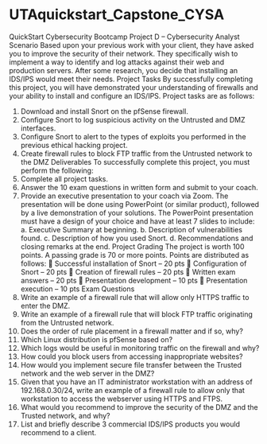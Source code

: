 # UTAquickstart_Capstone_CYSA
QuickStart
Cybersecurity Bootcamp
Project D – Cybersecurity Analyst
Scenario
Based upon your previous work with your client, they have asked you to improve the security of their
network. They specifically wish to implement a way to identify and log attacks against their web and
production servers. After some research, you decide that installing an IDS/IPS would meet their needs.
Project Tasks
By successfully completing this project, you will have demonstrated your understanding of firewalls and
your ability to install and configure an IDS/IPS.
Project tasks are as follows:
1. Download and install Snort on the pfSense firewall.
2. Configure Snort to log suspicious activity on the Untrusted and DMZ interfaces.
3. Configure Snort to alert to the types of exploits you performed in the previous ethical hacking
project.
4. Create firewall rules to block FTP traffic from the Untrusted network to the DMZ
Deliverables
To successfully complete this project, you must perform the following:
1. Complete all project tasks.
2. Answer the 10 exam questions in written form and submit to your coach.
3. Provide an executive presentation to your coach via Zoom. The presentation will be done using
PowerPoint (or similar product), followed by a live demonstration of your solutions. The
PowerPoint presentation must have a design of your choice and have at least 7 slides to include:
a. Executive Summary at beginning.
b. Description of vulnerabilities found.
c. Description of how you used Snort.
d. Recommendations and closing remarks at the end.
Project Grading
The project is worth 100 points. A passing grade is 70 or more points. Points are distributed as follows:
 Successful installation of Snort – 20 pts
 Configuration of Snort – 20 pts
 Creation of firewall rules – 20 pts
 Written exam answers – 20 pts
 Presentation development – 10 pts
 Presentation execution – 10 pts
Exam Questions
1. Write an example of a firewall rule that will allow only HTTPS traffic to enter the DMZ.
2. Write an example of a firewall rule that will block FTP traffic originating from the Untrusted
network.
3. Does the order of rule placement in a firewall matter and if so, why?
4. Which Linux distribution is pfSense based on?
5. Which logs would be useful in monitoring traffic on the firewall and why?
6. How could you block users from accessing inappropriate websites?
7. How would you implement secure file transfer between the Trusted network and the web
server in the DMZ?
8. Given that you have an IT administrator workstation with an address of 192.168.0.30/24, write
an example of a firewall rule to allow only that workstation to access the webserver using HTTPS
and FTPS.
9. What would you recommend to improve the security of the DMZ and the Trusted network, and
why?
10. List and briefly describe 3 commercial IDS/IPS products you would recommend to a client.


